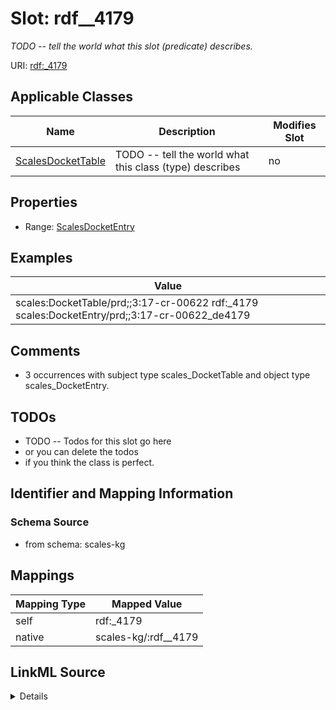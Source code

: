 

# Slot: rdf__4179


_TODO -- tell the world what this slot (predicate) describes._





URI: [rdf:_4179](http://www.w3.org/1999/02/22-rdf-syntax-ns#_4179)



<!-- no inheritance hierarchy -->





## Applicable Classes

| Name | Description | Modifies Slot |
| --- | --- | --- |
| [ScalesDocketTable](../classes/ScalesDocketTable.md) | TODO -- tell the world what this class (type) describes |  no  |







## Properties

* Range: [ScalesDocketEntry](../classes/ScalesDocketEntry.md)






## Examples

| Value |
| --- |
| scales:DocketTable/prd;;3:17-cr-00622 rdf:_4179 scales:DocketEntry/prd;;3:17-cr-00622_de4179 |

## Comments

* 3 occurrences with subject type scales_DocketTable and object type scales_DocketEntry.

## TODOs

* TODO -- Todos for this slot go here
* or you can delete the todos
* if you think the class is perfect.

## Identifier and Mapping Information







### Schema Source


* from schema: scales-kg




## Mappings

| Mapping Type | Mapped Value |
| ---  | ---  |
| self | rdf:_4179 |
| native | scales-kg/:rdf__4179 |




## LinkML Source

<details>
```yaml
name: rdf__4179
description: TODO -- tell the world what this slot (predicate) describes.
todos:
- TODO -- Todos for this slot go here
- or you can delete the todos
- if you think the class is perfect.
comments:
- 3 occurrences with subject type scales_DocketTable and object type scales_DocketEntry.
examples:
- value: scales:DocketTable/prd;;3:17-cr-00622 rdf:_4179 scales:DocketEntry/prd;;3:17-cr-00622_de4179
from_schema: scales-kg
rank: 1000
slot_uri: rdf:_4179
alias: rdf__4179
domain_of:
- scales_DocketTable
range: scales_DocketEntry

```
</details>